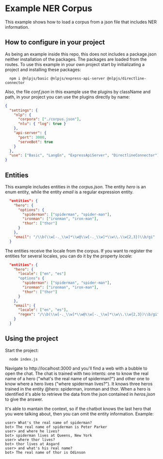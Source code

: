 # Example NER Corpus

This example shows how to load a corpus from a json file that includes NER information. 

## How to configure in your project

As being an example inside this repo, this does not includes a package.json neither installation of the packages. The packages are loaded from the routes. To use this example in your own project start by initializating a project and installing these packages:

```shell
  npm i @nlpjs/basic @nlpjs/express-api-server @nlpjs/directline-connector
```

Also, the file _conf.json_ in this example use the plugins by className and path, in your project you can use the plugins directly by name:

```json
{
  "settings": {
    "nlp": {
      "corpora": ["./corpus.json"],
      "nlu": { "log": true }
    },
    "api-server": {
      "port": 3000,
      "serveBot": true      
    }
  },
  "use": ["Basic", "LangEn", "ExpressApiServer", "DirectlineConnector"]
}
```

## Entities

This example includes entities in the _corpus.json_. The entity _hero_ is an enum entity, while the entity _email_ is a regular expression entity.

```json
  "entities": {
    "hero": {
      "options": {
        "spiderman": ["spiderman", "spider-man"],
        "ironman": ["ironman", "iron-man"],
        "thor": ["thor"]
      }
    },
    "email": "/\\b(\\w[-._\\w]*\\w@\\w[-._\\w]*\\w\\.\\w{2,3})\\b/gi"
  }
```

The entities receive the locale from the corpus. If you want to register the entities for several locales, you can do it by the property _locale_:

```json
  "entities": {
    "hero": {
      "locale": ["en", "es"]
      "options": {
        "spiderman": ["spiderman", "spider-man"],
        "ironman": ["ironman", "iron-man"],
        "thor": ["thor"]
      }
    },
    "email": {
      "locale": ["en", "es"],
      "regex": "/\\b(\\w[-._\\w]*\\w@\\w[-._\\w]*\\w\\.\\w{2,3})\\b/gi"
    }
  }
```

## Using the project

Start the project:

```shell
  node index.js
```

Navigate to http://localhost:3000 and you'll find a web with a bubble to open the chat.
The chat is trained with two intents: one to know the real name of a hero ("what's the real name of spiderman?") and other one to know where a hero lives ("where spiderman lives?"). It knows three heros trained in the entity @hero: spiderman, ironman and thor. When a hero is identified it's able to retrieve the data from the json contained in _heros.json_ to give the answer.

It's able to mantain the context, so if the chatbot knows the last hero that you were talking about, then you can omit the entity information. Example:
```
user> What's the real name of spiderman?
bot> The real name of spiderman is Peter Parker
user> and where he lives?
bot> spiderman lives at Queens, New York
user> where thor lives?
bot> thor lives at Asgard
user> and what's his real name?
bot> The real name of thor is Odinson
```